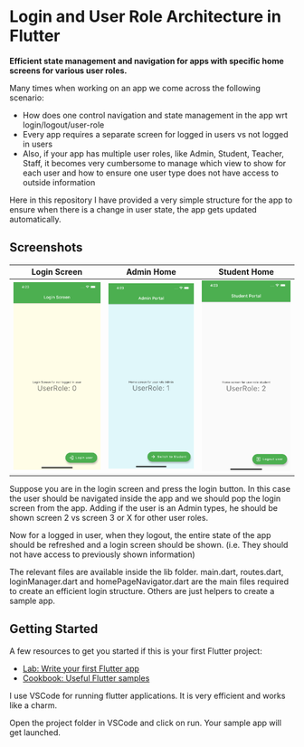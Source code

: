 # Login and User Role Architecture in Flutter
**Efficient state management and navigation for apps with specific home screens for various user roles.**

Many times when working on an app we come across the following scenario:
- How does one control navigation and state management in the app wrt login/logout/user-role
- Every app requires a separate screen for logged in users vs not logged in users
- Also, if your app has multiple user roles, like Admin, Student, Teacher, Staff, it becomes very cumbersome to manage which view to show for each user and how to ensure one user type does not have access to outside information

Here in this repository I have provided a very simple structure for the app to ensure when there is a change in user state, the app gets updated automatically.

## Screenshots

|Login Screen|Admin Home|Student Home|
|:-:|:-:|:-:|
|<img width="250" alt="login-screen" src="https://github.com/adumrewal/login-user-role-architecture/raw/main/assets/LoginScreen.png"> | <img width="250" alt="admin-portal" src="https://github.com/adumrewal/login-user-role-architecture/raw/main/assets/AdminPortal.png"> |<img width="250" alt="student-portal" src="https://github.com/adumrewal/login-user-role-architecture/raw/main/assets/StudentPortal.png"> |

Suppose you are in the login screen and press the login button. In this case the user should be navigated inside the app and we should pop the login screen from the app. Adding if the user is an Admin types, he should be shown screen 2 vs screen 3 or X for other user roles.

Now for a logged in user, when they logout, the entire state of the app should be refreshed and a login screen should be shown. (i.e. They should not have access to previously shown information)

The relevant files are available inside the lib folder. main.dart, routes.dart, loginManager.dart and homePageNavigator.dart are the main files required to create an efficient login structure. Others are just helpers to create a sample app.

## Getting Started

A few resources to get you started if this is your first Flutter project:

- [Lab: Write your first Flutter app](https://flutter.dev/docs/get-started/codelab)
- [Cookbook: Useful Flutter samples](https://flutter.dev/docs/cookbook)

I use VSCode for running flutter applications. It is very efficient and works like a charm.

Open the project folder in VSCode and click on run. Your sample app will get launched.

